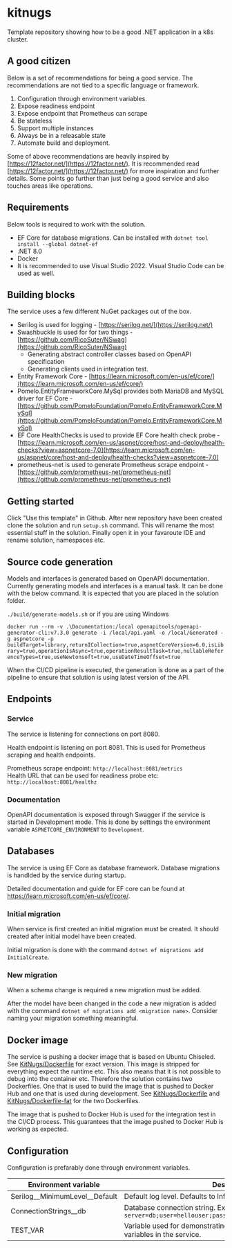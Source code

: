 # kitnugs

Template repository showing how to be a good .NET application in a k8s cluster.

## A good citizen

Below is a set of recommendations for being a good service. The recommendations are not tied to a specific language or framework.

1. Configuration through environment variables.
2. Expose readiness endpoint
3. Expose endpoint that Prometheus can scrape
4. Be stateless
5. Support multiple instances
6. Always be in a releasable state
7. Automate build and deployment.

Some of above recommendations are heavily inspired by [https://12factor.net/](https://12factor.net/). It is recommended 
read [https://12factor.net/](https://12factor.net/) for more inspiration and further details. Some points go 
further than just being a good service and also touches areas like operations.

## Requirements

Below tools is required to work with the solution. 

- EF Core for database migrations. Can be installed with `dotnet tool install --global dotnet-ef`
- .NET 8.0
- Docker
- It is recommended to use Visual Studio 2022. Visual Studio Code can be used as well. 

## Building blocks

The service uses a few different NuGet packages out of the box. 
- Serilog is used for logging - [https://serilog.net/](https://serilog.net/)
- Swashbuckle is used for for two things - [https://github.com/RicoSuter/NSwag](https://github.com/RicoSuter/NSwag)
    - Generating abstract controller classes based on OpenAPI specification
    - Generating clients used in integration test. 
- Entity Framework Core - [https://learn.microsoft.com/en-us/ef/core/](https://learn.microsoft.com/en-us/ef/core/)
- Pomelo.EntityFrameworkCore.MySql provides both MariaDB and MySQL driver for EF Core - [https://github.com/PomeloFoundation/Pomelo.EntityFrameworkCore.MySql](https://github.com/PomeloFoundation/Pomelo.EntityFrameworkCore.MySql)
- EF Core HealthChecks is used to provide EF Core health check probe - [https://learn.microsoft.com/en-us/aspnet/core/host-and-deploy/health-checks?view=aspnetcore-7.0](https://learn.microsoft.com/en-us/aspnet/core/host-and-deploy/health-checks?view=aspnetcore-7.0)
- prometheus-net is used to generate Prometheus scrape endpoint - [https://github.com/prometheus-net/prometheus-net](https://github.com/prometheus-net/prometheus-net)

## Getting started

Click "Use this template" in Github. After new repository have been created clone the solution and run `setup.sh` command. This will rename the most essential stuff in the solution. Finally open it in your favaroute IDE and rename solution, namespaces etc. 

## Source code generation

Models and interfaces is generated based on OpenAPI documentation. Currently generating models and interfaces is a manual task. It can be done with the below command. It is expected that you are placed in the solution folder.

`
./build/generate-models.sh
`
or if you are using Windows

`
docker run --rm -v .\Documentation:/local openapitools/openapi-generator-cli:v7.3.0 generate -i /local/api.yaml -o /local/Generated -g aspnetcore -p buildTarget=library,returnICollection=true,aspnetCoreVersion=6.0,isLibrary=true,operationIsAsync=true,operationResultTask=true,nullableReferenceTypes=true,useNewtonsoft=true,useDateTimeOffset=true
`

When the CI/CD pipeline is executed, the generation is done as a part of the pipeline to ensure that solution is using latest version of the API.

## Endpoints

### Service

The service is listening for connections on port 8080.

Health endpoint is listening on port 8081. This is used for Prometheus scraping and health endpoints. 

Prometheus scrape endpoint: `http://localhost:8081/metrics`  
Health URL that can be used for readiness probe etc: `http://localhost:8081/healthz`

### Documentation

OpenAPI documentation is exposed through Swagger if the service is started in Development mode. This is done by settings the 
environment variable `ASPNETCORE_ENVIRONMENT` to `Development`. 

## Databases

The service is using EF Core as database framework. Database migrations is handlded by the service during startup. 

Detailed documentation and guide for EF core can be found at https://learn.microsoft.com/en-us/ef/core/. 

### Initial migration

When service is first created an initial migration must be created. It should created after initial model have been created. 

Initial migration is done with the command `dotnet ef migrations add InitialCreate`.

### New migration

When a schema change is required a new migration must be added. 

After the model have been changed in the code a new migration is added with the command `dotnet ef migrations add <migration name>`. Consider naming your migration something meaningful. 

## Docker image

The service is pushing a docker image that is based on Ubuntu Chiseled. See [KitNugs/Dockerfile](KitNugs/Dockerfile) for exact version. This image
is stripped for everything expect the runtime etc. This also means that it is not possible to debug into the
container etc. Therefore the solution contains two Dockerfiles. One that is used to build the image that is pushed to
Docker Hub and one that is used during development. See [KitNugs/Dockerfile](KitNugs/Dockerfile) and
[KitNugs/Dockerfile-fat](KitNugs/Dockerfile-fat) for the two Dockerfiles.

The image that is pushed to Docker Hub is used for the integration test in the CI/CD process. This guarantees that the
image pushed to Docker Hub is working as expected.

## Configuration

Configuration is prefarably done through environment variables.

| Environment variable              | Description                                                                                          | Required |
|-----------------------------------|------------------------------------------------------------------------------------------------------|----------|
| Serilog__MinimumLevel__Default    | Default log level. Defaults to Information.                                                          | No      |
| ConnectionStrings__db             | Database connection string. Example: `server=db;user=hellouser;password=secret1234;database=hellodb` | Yes      |
| TEST_VAR                          | Variable used for demonstrating on how to use environment variables in the service.                  | Yes      |
